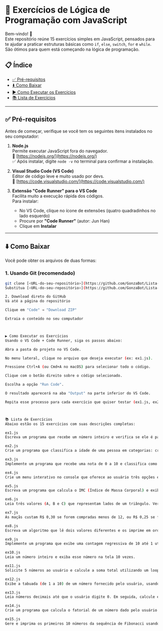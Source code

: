 # 🧠 Exercícios de Lógica de Programação com JavaScript

Bem-vindo! 👋  
Este repositório reúne 15 exercícios simples em JavaScript, pensados para te ajudar a praticar estruturas básicas como `if`, `else`, `switch`, `for` e `while`. São ótimos para quem está começando na lógica de programação.

## 📋 Índice

- [✅ Pré-requisitos](#-pré-requisitos)
- [⬇️ Como Baixar](#️-como-baixar)
- [▶️ Como Executar os Exercícios](#️-como-executar-os-exercícios)
- [📚 Lista de Exercícios](#-lista-de-exercícios)

---

## ✅ Pré-requisitos

Antes de começar, verifique se você tem os seguintes itens instalados no seu computador:

1. **Node.js**  
   Permite executar JavaScript fora do navegador.  
   🔗 [https://nodejs.org/](https://nodejs.org/)  
   ✅ Após instalar, digite `node -v` no terminal para confirmar a instalação.

2. **Visual Studio Code (VS Code)**  
   Editor de código leve e muito usado por devs.  
   🔗 [https://code.visualstudio.com/](https://code.visualstudio.com/)

3. **Extensão "Code Runner" para o VS Code**  
   Facilita muito a execução rápida dos códigos.  
   Para instalar:  
   - No VS Code, clique no ícone de extensões (quatro quadradinhos no lado esquerdo)
   - Procure por **"Code Runner"** (autor: Jun Han)
   - Clique em **Instalar**

---

## ⬇️ Como Baixar

Você pode obter os arquivos de duas formas:

### 1. Usando Git (recomendado)

```bash
git clone [<URL-do-seu-repositório>](https://github.com/GonzaBot/Lista-1-exercicios-pra-ti.git)
Substitua [<URL-do-seu-repositório>](https://github.com/GonzaBot/Lista-1-exercicios-pra-ti.git) pela URL real deste repositório.

2. Download direto do GitHub
Vá até a página do repositório

Clique em "Code" → "Download ZIP"

Extraia o conteúdo no seu computador



▶️ Como Executar os Exercícios
Usando o VS Code + Code Runner, siga os passos abaixo:

Abra a pasta do projeto no VS Code.

No menu lateral, clique no arquivo que deseja executar (ex: ex1.js).

Pressione Ctrl+A (ou Cmd+A no macOS) para selecionar todo o código.

Clique com o botão direito sobre o código selecionado.

Escolha a opção "Run Code".

O resultado aparecerá na aba "Output" na parte inferior do VS Code.

Repita esse processo para cada exercício que quiser testar (ex1.js, ex2.js, etc.).



📚 Lista de Exercícios
Abaixo estão os 15 exercícios com suas descrições completas:

ex1.js
Escreva um programa que recebe um número inteiro e verifica se ele é par ou ímpar utilizando if.

ex2.js
Crie um programa que classifica a idade de uma pessoa em categorias: criança, adolescente, adulto ou idoso. Use if-else.

ex3.js
Implemente um programa que recebe uma nota de 0 a 10 e classifica como "Aprovado", "Recuperação" ou "Reprovado" com if-else if.

ex4.js
Crie um menu interativo no console que oferece ao usuário três opções e use switch-case para definir a lógica de cada escolha.

ex5.js
Escreva um programa que calcula o IMC (Índice de Massa Corporal) e exibe a categoria: abaixo do peso, peso normal, sobrepeso ou obesidade.

ex6.js
Leia três valores (A, B e C) que representam lados de um triângulo. Verifique se formam um triângulo e classifique como isósceles, escaleno ou equilátero.

ex7.js
As maçãs custam R$ 0,30 se forem compradas menos de 12, ou R$ 0,25 se forem 12 ou mais. O programa lê a quantidade comprada e calcula o total.

ex8.js
Escreva um algoritmo que lê dois valores diferentes e os imprime em ordem crescente.

ex9.js
Implemente um programa que exibe uma contagem regressiva de 10 até 1 utilizando um loop for.

ex10.js
Leia um número inteiro e exiba esse número na tela 10 vezes.

ex11.js
Solicite 5 números ao usuário e calcule a soma total utilizando um loop for.

ex12.js
Exibe a tabuada (de 1 a 10) de um número fornecido pelo usuário, usando for.

ex13.js
Leia números decimais até que o usuário digite 0. Em seguida, calcule e mostre a média aritmética dos valores inseridos.

ex14.js
Crie um programa que calcula o fatorial de um número dado pelo usuário com for ou while.

ex15.js
Gere e imprima os primeiros 10 números da sequência de Fibonacci usando um loop for.
